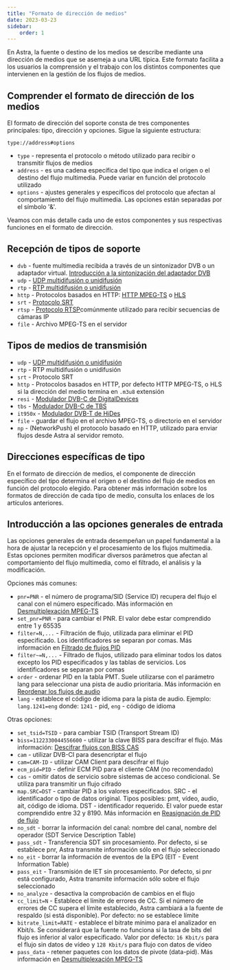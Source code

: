 ```yaml
---
title: "Formato de dirección de medios"
date: 2023-03-23
sidebar:
    order: 1
---
```


En Astra, la fuente o destino de los medios se describe mediante una dirección de medios que se asemeja a una URL típica. Este formato facilita a los usuarios la comprensión y el trabajo con los distintos componentes que intervienen en la gestión de los flujos de medios.

## Comprender el formato de dirección de los medios[](/es/astra/receiving/address-format#understanding-the-media-address-format)

El formato de dirección del soporte consta de tres componentes principales: tipo, dirección y opciones. Sigue la siguiente estructura:

```
type://address#options
```

- `type` - representa el protocolo o método utilizado para recibir o transmitir flujos de medios
- `address` - es una cadena específica del tipo que indica el origen o el destino del flujo multimedia. Puede variar en función del protocolo utilizado
- `options` - ajustes generales y específicos del protocolo que afectan al comportamiento del flujo multimedia. Las opciones están separadas por el símbolo '&'.

Veamos con más detalle cada uno de estos componentes y sus respectivas funciones en el formato de dirección.

## Recepción de tipos de soporte[](/es/astra/receiving/address-format#receiving-media-types)

- `dvb` - fuente multimedia recibida a través de un sintonizador DVB o un adaptador virtual. [Introducción a la sintonización del adaptador DVB](/es/astra/receiving/intro)
- `udp` - [UDP multidifusión o unidifusión](/es/astra/receiving/udp)
- `rtp` - [RTP multidifusión o unidifusión](/es/astra/receiving/udp)
- `http` - Protocolos basados en HTTP: [HTTP MPEG-TS](/es/astra/receiving/http) o [HLS](/es/astra/receiving/hls)
- `srt` - [Protocolo SRT](/es/astra/receiving/srt)
- `rtsp` - [Protocolo RTSP](/es/astra/receiving/rtsp)comúnmente utilizado para recibir secuencias de cámaras IP
- `file` - Archivo MPEG-TS en el servidor

## Tipos de medios de transmisión[](/es/astra/receiving/address-format#transmitting-media-types)

- `udp` - [UDP multidifusión o unidifusión](/es/astra/delivery/udp)
- `rtp` - RTP multidifusión o unidifusión
- `srt` - Protocolo SRT
- `http` - Protocolos basados en HTTP, por defecto HTTP MPEG-TS, o HLS si la dirección del medio termina en `.m3u8` extensión
- `resi` - [Modulador DVB-C de DigitalDevices](/es/astra/delivery/resi-dvb-c-modulator)
- `tbs` - [Modulador DVB-C de TBS](/es/astra/delivery/tbs-dvb-c-modulator)
- `it950x` - [Modulador DVB-T de HiDes](/es/astra/delivery/hides-dvb-t-modulator)
- `file` - guardar el flujo en el archivo MPEG-TS, o directorio en el servidor
- `np` - (NetworkPush) el protocolo basado en HTTP, utilizado para enviar flujos desde Astra al servidor remoto.

## Direcciones específicas de tipo[](/es/astra/receiving/address-format#type-specific-addresses)

En el formato de dirección de medios, el componente de dirección específico del tipo determina el origen o el destino del flujo de medios en función del protocolo elegido. Para obtener más información sobre los formatos de dirección de cada tipo de medio, consulta los enlaces de los artículos anteriores.

## Introducción a las opciones generales de entrada[](/es/astra/receiving/address-format#introduction-to-general-input-options)

Las opciones generales de entrada desempeñan un papel fundamental a la hora de ajustar la recepción y el procesamiento de los flujos multimedia. Estas opciones permiten modificar diversos parámetros que afectan al comportamiento del flujo multimedia, como el filtrado, el análisis y la modificación.

Opciones más comunes:

- `pnr=PNR` - el número de programa/SID (Service ID) recupera del flujo el canal con el número especificado. Más información en [Desmultiplexación MPEG-TS](/es/astra/processing/demux)
- `set_pnr=PNR` - para cambiar el PNR. El valor debe estar comprendido entre 1 y 65535
- `filter=N,...` - Filtración de flujo, utilizada para eliminar el PID especificado. Los identificadores se separan por comas. Más información en [Filtrado de flujos PID](/es/astra/processing/filter)
- `filter~=N,...` - Filtrado de flujos, utilizado para eliminar todos los datos excepto los PID especificados y las tablas de servicios. Los identificadores se separan por comas
- `order` - ordenar PID en la tabla PMT. Suele utilizarse con el parámetro lang para seleccionar una pista de audio prioritaria. Más información en [Reordenar los flujos de audio](/es/astra/processing/order)
- `lang` - establece el código de idioma para la pista de audio. Ejemplo: `lang.1241=eng` donde: `1241` - pid, `eng` - código de idioma

Otras opciones:

- `set_tsid=TSID` - para cambiar TSID (Transport Stream ID)
- `biss=1122330044556600` - utilizar la clave BISS para descifrar el flujo. Más información: [Descifrar flujos con BISS CAS](/es/astra/processing/decrypt-biss)
- `cam` - utilizar DVB-CI para desencriptar el flujo
- `cam=CAM-ID` - utilizar CAM Client para descifrar el flujo
- `ecm_pid=PID` - definir ECM PID para el cliente CAM (no recomendado)
- `cas` - omitir datos de servicio sobre sistemas de acceso condicional. Se utiliza para transmitir un flujo cifrado
- `map.SRC=DST` - cambiar PID a los valores especificados. SRC - el identificador o tipo de datos original. Tipos posibles: pmt, vídeo, audio, ait, código de idioma. DST - identificador requerido. El valor puede estar comprendido entre 32 y 8190. Más información en [Reasignación de PID de flujo](/es/astra/processing/remap)
- `no_sdt` - borrar la información del canal: nombre del canal, nombre del operador (SDT Service Description Table)
- `pass_sdt` - Transferencia SDT sin procesamiento. Por defecto, si se establece pnr, Astra transmite información sólo en el flujo seleccionado
- `no_eit` - borrar la información de eventos de la EPG (EIT - Event Information Table)
- `pass_eit` - Transmisión de IET sin procesamiento. Por defecto, si pnr está configurado, Astra transmite información sólo sobre el flujo seleccionado
- `no_analyze` - desactiva la comprobación de cambios en el flujo
- `cc_limit=N` - Establece el límite de errores de CC. Si el número de errores de CC supera el límite establecido, Astra cambiará a la fuente de respaldo (si está disponible). Por defecto: no se establece límite
- `bitrate_limit=RATE` - establece el bitrate mínimo para el analizador en Kbit/s. Se considerará que la fuente no funciona si la tasa de bits del flujo es inferior al valor especificado. Valor por defecto: `16 Kbit/s` para el flujo sin datos de vídeo y `128 Kbit/s` para flujo con datos de vídeo
- `pass_data` - retener paquetes con los datos de pivote (data-pid). Más información en [Desmultiplexación MPEG-TS](/es/astra/processing/demux)
